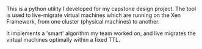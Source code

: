 This is a python utility I developed for my capstone design project. The tool is used to live-migrate virtual machines which are running on the Xen Framework, from one cluster (physical machines) to another.

It implements a 'smart' algorithm my team worked on, and live migrates the virtual machines optimally within a fixed TTL.